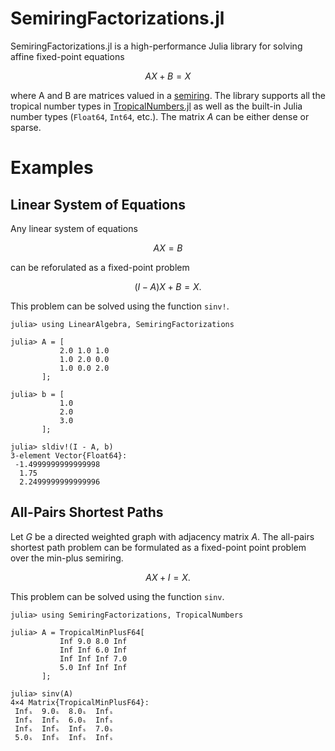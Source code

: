 # SemiringFactorizations.jl

SemiringFactorizations.jl is a high-performance Julia library for solving
affine fixed-point equations

```math
AX + B = X
```

where A and B are matrices valued in a [semiring](https://en.wikipedia.org/wiki/Semiring).
The library supports all the tropical number types in
[TropicalNumbers.jl](https://github.com/TensorBFS/TropicalNumbers.jl) as well as the
built-in Julia number types (`Float64`, `Int64`, etc.). The matrix $A$ can be either
dense or sparse.

# Examples

## Linear System of Equations

Any linear system of equations

```math
AX = B
```

can be reforulated as a fixed-point problem

```math
(I - A)X + B = X.
```

This problem can be solved using the function `sinv!`.

```julia-repl
julia> using LinearAlgebra, SemiringFactorizations

julia> A = [
           2.0 1.0 1.0
           1.0 2.0 0.0
           1.0 0.0 2.0
       ];

julia> b = [
           1.0
           2.0
           3.0
       ];

julia> sldiv!(I - A, b)
3-element Vector{Float64}:
 -1.4999999999999998
  1.75
  2.2499999999999996
```

## All-Pairs Shortest Paths

Let $G$ be a directed weighted graph with
adjacency matrix $A$. The all-pairs shortest path
problem can be formulated as a fixed-point point
problem over the min-plus semiring.

```math
AX + I = X.
```

This problem can be solved using the function `sinv`.

```julia-repl
julia> using SemiringFactorizations, TropicalNumbers

julia> A = TropicalMinPlusF64[
           Inf 9.0 8.0 Inf
           Inf Inf 6.0 Inf
           Inf Inf Inf 7.0
           5.0 Inf Inf Inf
       ];

julia> sinv(A)
4×4 Matrix{TropicalMinPlusF64}:
 Infₛ  9.0ₛ  8.0ₛ  Infₛ
 Infₛ  Infₛ  6.0ₛ  Infₛ
 Infₛ  Infₛ  Infₛ  7.0ₛ
 5.0ₛ  Infₛ  Infₛ  Infₛ
```
